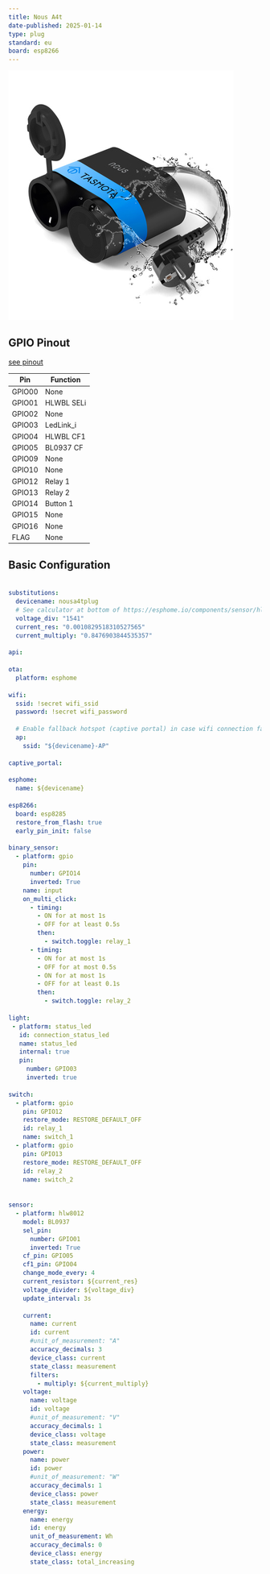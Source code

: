 ```yaml
---
title: Nous A4t
date-published: 2025-01-14
type: plug
standard: eu
board: esp8266
---
```


![Nous A4T](A4T_00.jpg  "Tasmota Version Plug")

## GPIO Pinout

[see pinout](https://nous.technology/product/a4t.html?show=manual)

| Pin    | Function   |
| ------ | ---------- |
| GPIO00 | None       |
| GPIO01 | HLWBL SELi |
| GPIO02 | None       |
| GPIO03 | LedLink_i  |
| GPIO04 | HLWBL CF1  |
| GPIO05 | BL0937 CF  |
| GPIO09 | None       |
| GPIO10 | None       |
| GPIO12 | Relay 1    |
| GPIO13 | Relay 2    |
| GPIO14 | Button 1   |
| GPIO15 | None       |
| GPIO16 | None       |
|  FLAG  | None       |

## Basic Configuration

```yaml

substitutions:
  devicename: nousa4tplug
  # See calculator at bottom of https://esphome.io/components/sensor/hlw8012.html to calibrate these values
  voltage_div: "1541"
  current_res: "0.0010829518310527565"
  current_multiply: "0.8476903844535357"

api:

ota:
  platform: esphome

wifi:
  ssid: !secret wifi_ssid
  password: !secret wifi_password

  # Enable fallback hotspot (captive portal) in case wifi connection fails
  ap:
    ssid: "${devicename}-AP"

captive_portal:

esphome:
  name: ${devicename}

esp8266:
  board: esp8285
  restore_from_flash: true
  early_pin_init: false

binary_sensor:
  - platform: gpio
    pin:
      number: GPIO14
      inverted: True
    name: input
    on_multi_click:
      - timing:
        - ON for at most 1s
        - OFF for at least 0.5s
        then:
          - switch.toggle: relay_1
      - timing:
        - ON for at most 1s
        - OFF for at most 0.5s
        - ON for at most 1s
        - OFF for at least 0.1s
        then:
          - switch.toggle: relay_2

light:
 - platform: status_led
   id: connection_status_led
   name: status_led
   internal: true
   pin:
     number: GPIO03
     inverted: true

switch:
  - platform: gpio
    pin: GPIO12
    restore_mode: RESTORE_DEFAULT_OFF
    id: relay_1
    name: switch_1
  - platform: gpio
    pin: GPIO13
    restore_mode: RESTORE_DEFAULT_OFF
    id: relay_2
    name: switch_2


sensor:
  - platform: hlw8012
    model: BL0937
    sel_pin:
      number: GPIO01
      inverted: True
    cf_pin: GPIO05
    cf1_pin: GPIO04
    change_mode_every: 4
    current_resistor: ${current_res}
    voltage_divider: ${voltage_div}
    update_interval: 3s

    current:
      name: current
      id: current
      #unit_of_measurement: "A"
      accuracy_decimals: 3
      device_class: current
      state_class: measurement
      filters:
        - multiply: ${current_multiply}
    voltage:
      name: voltage
      id: voltage
      #unit_of_measurement: "V"
      accuracy_decimals: 1
      device_class: voltage
      state_class: measurement
    power:
      name: power
      id: power
      #unit_of_measurement: "W"
      accuracy_decimals: 1
      device_class: power
      state_class: measurement
    energy:
      name: energy
      id: energy
      unit_of_measurement: Wh
      accuracy_decimals: 0
      device_class: energy
      state_class: total_increasing
```
